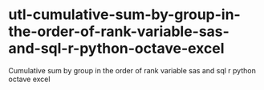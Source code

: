 # utl-cumulative-sum-by-group-in-the-order-of-rank-variable-sas-and-sql-r-python-octave-excel
Cumulative sum by group in the order of rank variable sas and sql r python octave excel

